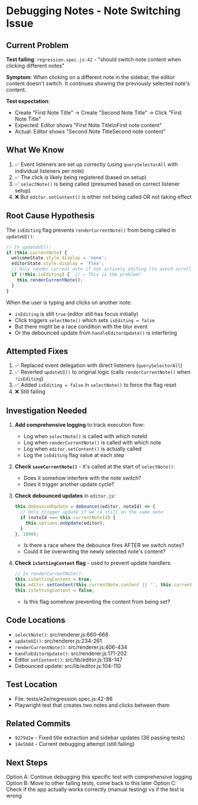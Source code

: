 # Debugging Notes - Note Switching Issue

## Current Problem
**Test failing**: `regression.spec.js:42` - "should switch note content when clicking different notes"

**Symptom**: When clicking on a different note in the sidebar, the editor content doesn't switch. It continues showing the previously selected note's content.

**Test expectation**:
- Create "First Note Title" → Create "Second Note Title" → Click "First Note Title"
- Expected: Editor shows "First Note Title\nFirst note content"
- Actual: Editor shows "Second Note TitleSecond note content"

## What We Know
1. ✅ Event listeners are set up correctly (using `querySelectorAll` with individual listeners per note)
2. ✅ The click is likely being registered (based on setup)
3. ✅ `selectNote()` is being called (presumed based on correct listener setup)
4. ❌ But `editor.setContent()` is either not being called OR not taking effect

## Root Cause Hypothesis
The `isEditing` flag prevents `renderCurrentNote()` from being called in `updateUI()`:

```javascript
// In updateUI():
if (this.currentNote) {
  welcomeState.style.display = 'none';
  editorState.style.display = 'flex';
  // Only render current note if not actively editing (to avoid scroll issues)
  if (!this.isEditing) {  // ← This is the problem!
    this.renderCurrentNote();
  }
}
```

When the user is typing and clicks on another note:
- `isEditing` is still `true` (editor still has focus initially)
- Click triggers `selectNote()` which sets `isEditing = false`
- But there might be a race condition with the blur event
- Or the debounced update from `handleEditorUpdate()` is interfering

## Attempted Fixes
1. ✅ Replaced event delegation with direct listeners (`querySelectorAll`)
2. ✅ Reverted `updateUI()` to original logic (calls `renderCurrentNote()` when `!isEditing`)
3. ✅ Added `isEditing = false` in `selectNote()` to force the flag reset
4. ❌ Still failing

## Investigation Needed
1. **Add comprehensive logging** to track execution flow:
   - Log when `selectNote()` is called with which noteId
   - Log when `renderCurrentNote()` is called with which note
   - Log when `editor.setContent()` is actually called
   - Log the `isEditing` flag value at each step

2. **Check `saveCurrentNote()`** - it's called at the start of `selectNote()`:
   - Does it somehow interfere with the note switch?
   - Does it trigger another update cycle?

3. **Check debounced updates** in `editor.js`:
   ```javascript
   this.debouncedUpdate = debounce((editor, noteId) => {
     // Only trigger update if we're still on the same note
     if (noteId === this.currentNoteId) {
       this.options.onUpdate(editor);
     }
   }, 1000);
   ```
   - Is there a race where the debounce fires AFTER we switch notes?
   - Could it be overwriting the newly selected note's content?

4. **Check `isSettingContent` flag** - used to prevent update handlers:
   ```javascript
   // In renderCurrentNote():
   this.isSettingContent = true;
   this.editor.setContent(this.currentNote.content || '', this.currentNote.id);
   this.isSettingContent = false;
   ```
   - Is this flag somehow preventing the content from being set?

## Code Locations
- `selectNote()`: src/renderer.js:660-668
- `updateUI()`: src/renderer.js:234-261
- `renderCurrentNote()`: src/renderer.js:406-434
- `handleEditorUpdate()`: src/renderer.js:171-202
- Editor `setContent()`: src/lib/editor.js:138-147
- Debounced update: src/lib/editor.js:104-110

## Test Location
- File: tests/e2e/regression.spec.js:42-86
- Playwright test that creates two notes and clicks between them

## Related Commits
- `9279d2e` - Fixed title extraction and sidebar updates (36 passing tests)
- `14e5b8d` - Current debugging attempt (still failing)

## Next Steps
Option A: Continue debugging this specific test with comprehensive logging
Option B: Move to other failing tests, come back to this later
Option C: Check if the app actually works correctly (manual testing) vs if the test is wrong
